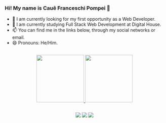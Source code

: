 ### Hi! My name is Cauê Franceschi Pompei 👋



- 🔭 I am currently looking for my first opportunity as a Web Developer.
- 🌱 I am currently studying Full Stack Web Development at Digital House.
- 📫 You can find me in the links below, through my social networks or email.
- 😄 Pronouns: He/Him.


##
<div align="center">
  <a href="https://github.com/CaueFP">
  <img height="150em" src="https://github-readme-stats.vercel.app/api?username=CaueFP&show_icons=true&theme=dark&include_all_commits=true&count_private=true"/>
  <img height="150em" src="https://github-readme-stats.vercel.app/api/top-langs/?username=CaueFP&layout=compact&langs_count=7&theme=dark"/>
</div>

  
   
## 
<div align="center">
 <a href="https://www.instagram.com/cauefranceschi/" target="_blank"><img src="https://img.shields.io/badge/-Instagram-%23E4405F?style=for-the-  badge&logo=instagram&logoColor=white" target="_blank"></a>
 <a href = "mailto:cauefranceschip@gmail.com"><img src="https://img.shields.io/badge/-Gmail-%23333?style=for-the-badge&logo=gmail&logoColor=white" target="_blank"></a>
 <a href="https://www.linkedin.com/in/cau%C3%AA-franceschi-ba27a1142/" target="_blank"><img src="https://img.shields.io/badge/LinkedIn-0077B5?style=for-the-badge&logo=linkedin&logoColor=white" target="_blank"></a> 
</div>
  
